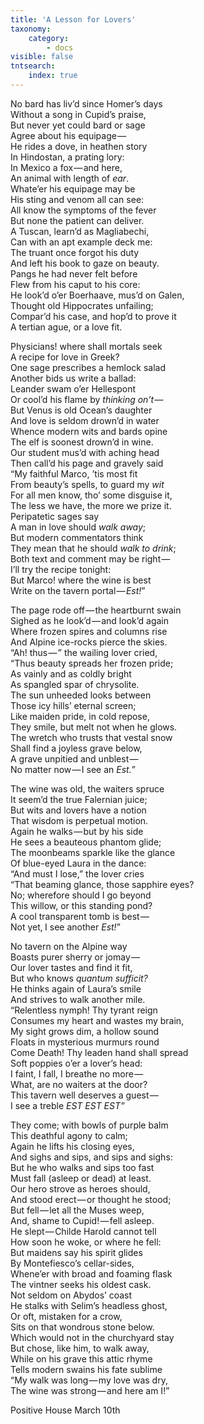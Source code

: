 ```yaml
---
title: 'A Lesson for Lovers'
taxonomy:
    category:
        - docs
visible: false
tntsearch:
    index: true
---
```


No bard has liv’d since Homer’s days  
Without a song in Cupid’s praise,  
But never yet could bard or sage  
Agree about his equipage —   
He rides a dove, in heathen story  
In Hindostan, a prating lory:  
In Mexico a fox — and here,  
An animal with length of *ear*.  
Whate’er his equipage may be  
His sting and venom all can see:  
All know the symptoms of the fever  
But none the patient can deliver.  
A Tuscan, learn’d as Magliabechi,  
Can with an apt example deck me:  
The truant once forgot his duty  
And left his book to gaze on beauty.  
Pangs he had never felt before  
Flew from his caput to his core:  
He look’d o’er Boerhaave, mus’d on Galen,  
Thought old Hippocrates unfailing;  
Compar’d his case, and hop’d to prove it  
A tertian ague, or a love fit.  
  
Physicians! where shall mortals seek  
A recipe for love in Greek?  
One sage prescribes a hemlock salad  
Another bids us write a ballad:  
Leander swam o’er Hellespont  
Or cool’d his flame by *thinking on’t* —   
But Venus is old Ocean’s daughter  
And love is seldom drown’d in water  
Whence modern wits and bards opine  
The elf is soonest drown’d in wine.  
Our student mus’d with aching head  
Then call’d his page and gravely said  
“My faithful Marco, ’tis most fit  
From beauty’s spells, to guard my *wit*  
For all men know, tho’ some disguise it,  
The less we have, the more we prize it.  
Peripatetic sages say  
A man in love should *walk away*;  
But modern commentators think  
They mean that he should *walk to drink*;  
Both text and comment may be right —   
I’ll try the recipe tonight:  
But Marco! where the wine is best  
Write on the tavern portal — *Est!*”  
  
The page rode off — the heartburnt swain  
Sighed as he look’d — and look’d again  
Where frozen spires and columns rise  
And Alpine ice-rocks pierce the skies.  
“Ah! thus — ” the wailing lover cried,  
“Thus beauty spreads her frozen pride;  
As vainly and as coldly bright  
As spangled spar of chrysolite.  
The sun unheeded looks between  
Those icy hills’ eternal screen;  
Like maiden pride, in cold repose,  
They smile, but melt not when he glows.  
The wretch who trusts that vestal snow  
Shall find a joyless grave below,  
A grave unpitied and unblest —   
No matter now — I see an *Est.*”  
  
The wine was old, the waiters spruce  
It seem’d the true Falernian juice;  
But wits and lovers have a notion  
That wisdom is perpetual motion.  
Again he walks — but by his side  
He sees a beauteous phantom glide;  
The moonbeams sparkle like the glance  
Of blue-eyed Laura in the dance:  
“And must I lose,” the lover cries  
“That beaming glance, those sapphire eyes?  
No; wherefore should I go beyond  
This willow, or this standing pond?  
A cool transparent tomb is best —   
Not yet‚ I see another *Est!*”  
  
No tavern on the Alpine way  
Boasts purer sherry or jomay —   
Our lover tastes and find it fit,  
But who knows *quantum sufficit?*  
He thinks again of Laura’s smile  
And strives to walk another mile.  
“Relentless nymph! Thy tyrant reign  
Consumes my heart and wastes my brain,  
My sight grows dim, a hollow sound  
Floats in mysterious murmurs round  
Come Death! Thy leaden hand shall spread  
Soft poppies o’er a lover’s head:  
I faint, I fall, I breathe no more —   
What, are no waiters at the door?  
This tavern well deserves a guest —   
I see a treble *EST EST EST”*  
  
They come; with bowls of purple balm  
This deathful agony to calm;  
Again he lifts his closing eyes,  
And sighs and sips, and sips and sighs:  
But he who walks and sips too fast  
Must fall (asleep or dead) at least.  
Our hero strove as heroes should,  
And stood erect — or thought he stood;  
But fell — let all the Muses weep,  
And, shame to Cupid! — fell asleep.  
He slept — Childe Harold cannot tell  
How soon he woke, or where he fell:  
But maidens say his spirit glides  
By Montefiesco’s cellar-sides,  
Whene’er with broad and foaming flask  
The vintner seeks his oldest cask.  
Not seldom on Abydos’ coast  
He stalks with Selim’s headless ghost,  
Or oft, mistaken for a crow,  
Sits on that wondrous stone below.  
Which would not in the churchyard stay  
But chose, like him, to walk away,  
While on his grave this attic rhyme  
Tells modern swains his fate sublime  
“My walk was long — my love was dry,  
The wine was strong — and here am I!”  
  
Positive House March 10th  